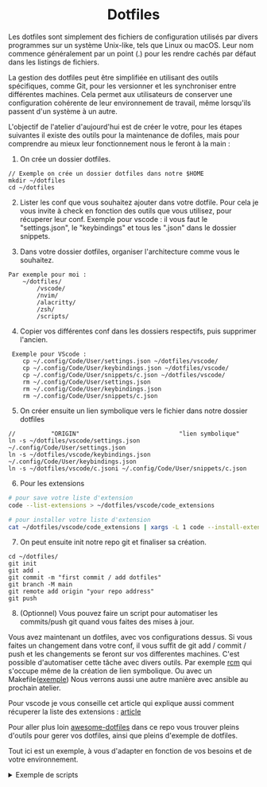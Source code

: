 <h1 align="center">Dotfiles</h1>

Les dotfiles sont simplement des fichiers de configuration utilisés par divers programmes sur un système Unix-like, tels que Linux ou macOS. Leur nom commence généralement par un point (.) pour les rendre cachés par défaut dans les listings de fichiers.

La gestion des dotfiles peut être simplifiée en utilisant des outils spécifiques, comme Git, pour les versionner et les synchroniser entre différentes machines. Cela permet aux utilisateurs de conserver une configuration cohérente de leur environnement de travail, même lorsqu'ils passent d'un système à un autre.

L'objectif de l'atelier d'aujourd'hui est de créer le votre, pour les étapes suivantes il existe des outils pour la maintenance
de dofiles, mais pour comprendre au mieux leur fonctionnement nous le feront à la main :

1. On crée un dossier dotfiles.

``` 
// Exemple on crée un dossier dotfiles dans notre $HOME
mkdir ~/dotfiles
cd ~/dotfiles
```

2. Lister les conf que vous souhaitez ajouter dans votre dotfile.
Pour cela je vous invite à check en fonction des outils que vous utilisez, pour récuperer leur conf.
Exemple pour vscode : il vous faut le "settings.json", le "keybindings" et tous les ".json" dans le dossier snippets.


3. Dans votre dossier dotfiles, organiser l'architecture comme vous le souhaitez.

```
Par exemple pour moi :
    ~/dotfiles/
        /vscode/
        /nvim/
        /alacritty/
        /zsh/
        /scripts/
```

4. Copier vos différentes conf dans les dossiers respectifs, puis supprimer l'ancien.

```
 Exemple pour VScode : 
    cp ~/.config/Code/User/settings.json ~/dotfiles/vscode/
    cp ~/.config/Code/User/keybindings.json ~/dotfiles/vscode/
    cp ~/.config/Code/User/snippets/c.json ~/dotfiles/vscode/
    rm ~/.config/Code/User/settings.json
    rm ~/.config/Code/User/keybindings.json
    rm ~/.config/Code/User/snippets/c.json
```

5. On créer ensuite un lien symbolique vers le fichier dans notre dossier dotfiles

```
//          "ORIGIN"                            "lien symbolique"
ln -s ~/dotfiles/vscode/settings.json ~/.config/Code/User/settings.json
ln -s ~/dotfiles/vscode/keybindings.json ~/.config/Code/User/keybindings.json
ln -s ~/dotfiles/vscode/c.jsoni ~/.config/Code/User/snippets/c.json
```

6. Pour les extensions

```bash
# pour save votre liste d'extension
code --list-extensions > ~/dotfiles/vscode/code_extensions
```

```bash
# pour installer votre liste d'extension
cat ~/dotfiles/vscode/code_extensions | xargs -L 1 code --install-extension
```

7. On peut ensuite init notre repo git et finaliser sa création.

```
cd ~/dotfiles/
git init
git add .
git commit -m "first commit / add dotfiles"
git branch -M main
git remote add origin "your repo address"
git push
```

8. (Optionnel) Vous pouvez faire un script pour automatiser les commits/push git quand vous faites des mises à jour.

Vous avez maintenant un dotfiles, avec vos configurations dessus. Si vous faites un changement dans votre conf, il vous suffit de git add / commit / 
push et les changements se feront sur vos differentes machines.
C'est possible d'automatiser cette tâche avec divers outils.
Par exemple [rcm](https://github.com/thoughtbot/rcm) qui s'occupe même de la création de lien symbolique.
Ou avec un Makefile([exemple](https://github.com/denolfe/dotfiles/blob/master/Makefile))
Nous verrons aussi une autre manière avec ansible au prochain atelier.

Pour vscode je vous conseille cet article qui explique aussi comment récuperer la liste des extensions :
[article](https://anhari.dev/blog/saving-vscode-settings-in-your-dotfiles)

Pour aller plus loin [awesome-dotfiles](https://github.com/webpro/awesome-dotfiles)
dans ce repo vous trouver pleins d'outils pour gerer vos dotfiles, ainsi que pleins d'exemple de dotfiles.

Tout ici est un exemple, à vous d'adapter en fonction de vos besoins et de votre environnement.

<details>
  <summary>Exemple de scripts</summary>

```bash
    #!/bin/bash
    ############################
    # .make.sh
    # This script creates symlinks from the home directory to any desired dotfiles in ~/dotfiles
    ############################

    ########## Variables

    dir=~/dotfiles                    # dotfiles directory
    olddir=~/dotfiles_old             # old dotfiles backup directory
    files="bashrc vimrc vim zshrc oh-my-zsh"    # list of files/folders to symlink in homedir

    ##########

    # create dotfiles_old in homedir
    echo "Creating $olddir for backup of any existing dotfiles in ~"
    mkdir -p $olddir
    echo "...done"

    # change to the dotfiles directory
    echo "Changing to the $dir directory"
    cd $dir
    echo "...done"

    # move any existing dotfiles in homedir to dotfiles_old directory, then create symlinks 
    for file in $files; do
        echo "Moving any existing dotfiles from ~ to $olddir"
        mv ~/.$file ~/dotfiles_old/
        echo "Creating symlink to $file in home directory."
        ln -s $dir/$file ~/.$file
    done
```
</details>
